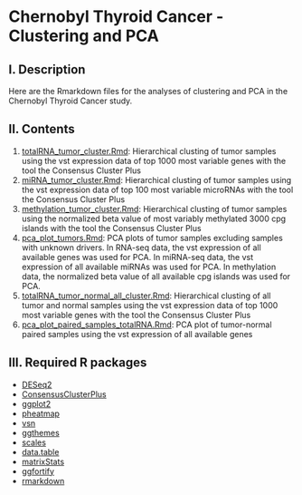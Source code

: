 # Chernobyl Thyroid Cancer - Clustering and PCA
## I. Description
Here are the Rmarkdown files for the analyses of clustering and PCA in the Chernobyl Thyroid Cancer study.
## II. Contents
1) [totalRNA_tumor_cluster.Rmd](https://github.com/NCI-CGR/ChernobylThyroidCancer-Clustering/blob/main/totalRNA_tumor_cluster.Rmd): Hierarchical clusting of tumor samples using the vst expression data of top 1000 most variable genes with the tool the Consensus Cluster Plus
2) [miRNA_tumor_cluster.Rmd](https://github.com/NCI-CGR/ChernobylThyroidCancer-Clustering/blob/main/miRNA_tumor_cluster.Rmd): Hierarchical clusting of tumor samples using the vst expression data of top 100 most variable microRNAs with the tool the Consensus Cluster Plus
3) [methylation_tumor_cluster.Rmd](https://github.com/NCI-CGR/ChernobylThyroidCancer-Clustering/blob/main/methylation_tumor_cluster.Rmd): Hierarchical clusting of tumor samples using the normalized beta value of most variably methylated 3000 cpg islands with the tool the Consensus Cluster Plus
4) [pca_plot_tumors.Rmd](https://github.com/NCI-CGR/ChernobylThyroidCancer-Clustering/blob/main/pca_plot_tumors.Rmd): PCA plots of tumor samples excluding samples with unknown drivers. In RNA-seq data, the vst expression of all available genes was used for PCA. In miRNA-seq data, the vst expression of all available miRNAs was used for PCA. In methylation data, the normalized beta value of all available cpg islands was used for PCA. 
5) [totalRNA_tumor_normal_all_cluster.Rmd](https://github.com/NCI-CGR/ChernobylThyroidCancer-Clustering/blob/main/totalRNA_tumor_normal_all_cluster.Rmd): Hierarchical clusting of all tumor and normal samples using the vst expression data of top 1000 most variable genes with the tool the Consensus Cluster Plus
6) [pca_plot_paired_samples_totalRNA.Rmd](https://github.com/NCI-CGR/ChernobylThyroidCancer-Clustering/blob/main/pca_plot_paired_samples_totalRNA.Rmd): PCA plot of tumor-normal paired samples using the vst expression of all available genes
## III. Required R packages
* [DESeq2](https://bioconductor.org/packages/release/bioc/html/DESeq2.html)
* [ConsensusClusterPlus](https://bioconductor.org/packages/release/bioc/html/ConsensusClusterPlus.html)
* [ggplot2](https://cran.r-project.org/web/packages/ggplot2/index.html)
* [pheatmap](https://cran.r-project.org/web/packages/pheatmap/index.html)
* [vsn](https://www.bioconductor.org/packages/release/bioc/html/vsn.html)
* [ggthemes](https://cran.r-project.org/web/packages/ggthemes/index.html)
* [scales](https://cran.r-project.org/web/packages/scales/index.html)
* [data.table](https://cran.r-project.org/web/packages/data.table/index.html)
* [matrixStats](https://cran.rstudio.com/web/packages/matrixStats/index.html)
* [ggfortify](https://cran.r-project.org/web/packages/ggfortify/index.html)
* [rmarkdown](https://cran.r-project.org/web/packages/rmarkdown/index.html)
